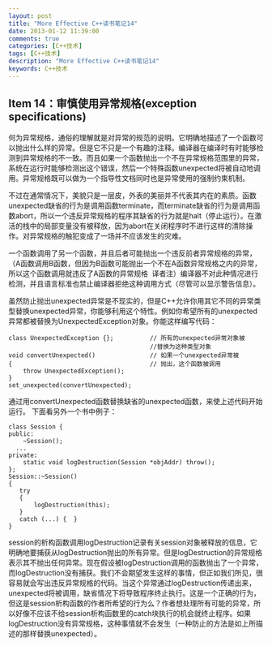 ```yaml
---
layout: post
title: "More Effective C++读书笔记14"
date: 2013-01-12 11:39:00
comments: true
categories: [C++技术]
tags: [C++技术]
description: "More Effective C++读书笔记14"
keywords: C++技术
---
```


## Item 14：审慎使用异常规格(exception specifications)

  何为异常规格，通俗的理解就是对异常的规范的说明。它明确地描述了一个函数可以抛出什么样的异常。但是它不只是一个有趣的注释。编译器在编译时有时能够检测到异常规格的不一致。而且如果一个函数抛出一个不在异常规格范围里的异常，系统在运行时能够检测出这个错误，然后一个特殊函数unexpected将被自动地调用。异常规格既可以做为一个指导性文档同时也是异常使用的强制约束机制。

  不过在通常情况下，美貌只是一层皮，外表的美丽并不代表其内在的素质。函数unexpected缺省的行为是调用函数terminate，而terminate缺省的行为是调用函数abort，所以一个违反异常规格的程序其缺省的行为就是halt（停止运行）。在激活的栈中的局部变量没有被释放，因为abort在关闭程序时不进行这样的清除操作。对异常规格的触犯变成了一场并不应该发生的灾难。

  一个函数调用了另一个函数，并且后者可能抛出一个违反前者异常规格的异常，（A函数调用B函数，但因为B函数可能抛出一个不在A函数异常规格之内的异常，所以这个函数调用就违反了A函数的异常规格  译者注）编译器不对此种情况进行检测，并且语言标准也禁止编译器拒绝这种调用方式（尽管可以显示警告信息）。

  虽然防止抛出unexpected异常是不现实的，但是C++允许你用其它不同的异常类型替换unexpected异常，你能够利用这个特性。例如你希望所有的unexpected异常都被替换为UnexpectedException对象。你能这样编写代码：
```
class UnexpectedException {};          // 所有的unexpected异常对象被
                                       //替换为这种类型对象
void convertUnexpected()               // 如果一个unexpected异常被
{                                      // 抛出，这个函数被调用
    throw UnexpectedException();
}
set_unexpected(convertUnexpected);
```

  通过用convertUnexpected函数替换缺省的unexpected函数，来使上述代码开始运行。
  下面看另外一个书中例子：
```
class Session {
public:
    ~Session();
  ...
private:
    static void logDestruction(Session *objAddr) throw();
};
Session::~Session()
{
   try
   {
       logDestruction(this);
   }
   catch (...) {  }
}
```

  session的析构函数调用logDestruction记录有关session对象被释放的信息，它明确地要捕获从logDestruction抛出的所有异常。但是logDestruction的异常规格表示其不抛出任何异常。现在假设被logDestruction调用的函数抛出了一个异常，而logDestruction没有捕获。我们不会期望发生这样的事情，但正如我们所见，很容易就会写出违反异常规格的代码。当这个异常通过logDestruction传递出来，unexpected将被调用，缺省情况下将导致程序终止执行。这是一个正确的行为，但这是session析构函数的作者所希望的行为么？作者想处理所有可能的异常，所以好像不应该不给session析构函数里的catch块执行的机会就终止程序。如果logDestruction没有异常规格，这种事情就不会发生（一种防止的方法是如上所描述的那样替换unexpected）。
